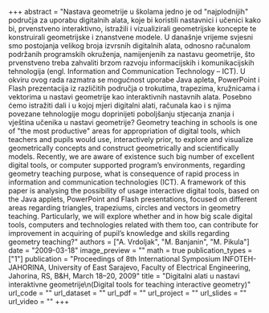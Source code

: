 +++
abstract = "Nastava geometrije u školama jedno je od \"najplodnijih\" područja za uporabu digitalnih alata, koje bi koristili nastavnici i učenici kako bi, prvenstveno interaktivno, istražili i vizualizirali geometrijske koncepte te konstruirali geometrijske i znanstvene modele. U današnje vrijeme svjesni smo postojanja velikog broja izvrsnih digitalnih alata, odnosno računalom podržanih programskih okruženja, namijenjenih za nastavu geometrije, što prvenstveno treba zahvaliti brzom razvoju informacijskih i komunikacijskih tehnologija (engl. Information and Communication Technology – ICT). U okviru ovog rada razmatra se mogućnost uporabe Java apleta, PowerPoint i Flash prezentacija iz različitih područja o trokutima, trapezima, kružnicama i vektorima u nastavi geometrije kao interaktivnih nastavnih alata. Posebno ćemo istražiti dali i u kojoj mjeri digitalni alati, računala kao i s njima povezane tehnologije mogu doprinijeti poboljšanju stjecanja znanja i vještina učenika u nastavi geometrije? Geometry teaching in schools is one of \"the most productive\" areas for appropriation of digital tools, which teachers and pupils would use, interactively prior, to explore and visualize geometrically concepts and construct geometrically and scientifically models. Recently, we are aware of existence such big number of excellent digital tools, or computer supported program’s environments, regarding geometry teaching purpose, what is consequence of rapid process in information and communication technologies (ICT). A framework of this paper is analysing the possibility of usage interactive digital tools, based on the Java applets, PowerPoint and Flash presentations, focused on different areas regarding triangles, trapeziums, circles and vectors in geometry teaching. Particularly, we will explore whether and in how big scale digital tools, computers and technologies related with them too, can contribute for improvement in acquiring of pupil’s knowledge and skills regarding geometry teaching?"
authors = ["A. Vrdoljak", "M. Banjanin", "M. Pikula"]
date = "2009-03-18"
image_preview = ""
math = true
publication_types = ["1"]
publication = "Proceedings of 8th International Symposium INFOTEH-JAHORINA, University of East Sarajevo, Faculty of Electrical Engineering, Jahorina, RS, B&H, March 18–20, 2009"
title = "Digitalni alati u nastavi interaktivne geometrije\n(Digital tools for teaching interactive geometry)"
url_code = ""
url_dataset = ""
url_pdf = ""
url_project = ""
url_slides = ""
url_video = ""
+++
